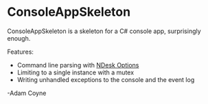ConsoleAppSkeleton
==================

ConsoleAppSkeleton is a skeleton for a C# console app, surprisingly enough.

Features:
* Command line parsing with [NDesk Options]( http://www.ndesk.org/Options )
* Limiting to a single instance with a mutex
* Writing unhandled exceptions to the console and the event log

-Adam Coyne
